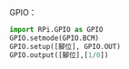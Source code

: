 GPIO：

```python
import RPi.GPIO as GPIO
GPIO.setmode(GPIO.BCM)
GPIO.setup([腳位], GPIO.OUT)
GPIO.output([腳位],[1/0])
```